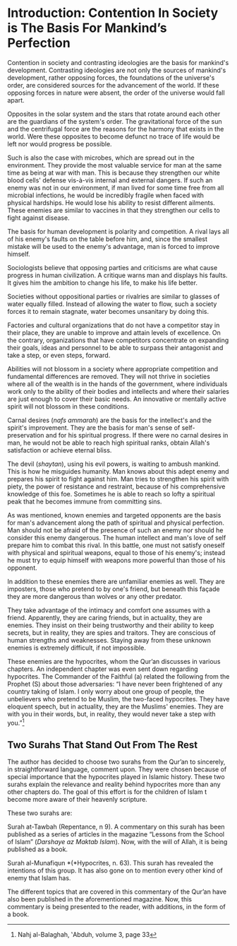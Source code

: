 Introduction: Contention In Society is The Basis For Mankind’s Perfection
=========================================================================

Contention in society and contrasting ideologies are the basis for
mankind's development. Contrasting ideologies are not only the sources
of mankind's development, rather opposing forces, the foundations of the
universe's order, are considered sources for the advancement of the
world. If these opposing forces in nature were absent, the order of the
universe would fall apart.

Opposites in the solar system and the stars that rotate around each
other are the guardians of the system's order. The gravitational force
of the sun and the centrifugal force are the reasons for the harmony
that exists in the world. Were these opposites to become defunct no
trace of life would be left nor would progress be possible.

Such is also the case with microbes, which are spread out in the
environment. They provide the most valuable service for man at the same
time as being at war with man. This is because they strengthen our white
blood cells' defense vis-à-vis internal and external dangers. If such an
enemy was not in our environment, if man lived for some time free from
all microbial infections, he would be incredibly fragile when faced with
physical hardships. He would lose his ability to resist different
ailments. These enemies are similar to vaccines in that they strengthen
our cells to fight against disease.

The basis for human development is polarity and competition. A rival
lays all of his enemy's faults on the table before him, and, since the
smallest mistake will be used to the enemy's advantage, man is forced to
improve himself.

Sociologists believe that opposing parties and criticisms are what cause
progress in human civilization. A critique warns man and displays his
faults. It gives him the ambition to change his life, to make his life
better.

Societies without oppositional parties or rivalries are similar to
glasses of water equally filled. Instead of allowing the water to flow,
such a society forces it to remain stagnate, water becomes unsanitary by
doing this.

Factories and cultural organizations that do not have a competitor stay
in their place, they are unable to improve and attain levels of
excellence. On the contrary, organizations that have competitors
concentrate on expanding their goals, ideas and personnel to be able to
surpass their antagonist and take a step, or even steps, forward.

Abilities will not blossom in a society where appropriate competition
and fundamental differences are removed. They will not thrive in
societies where all of the wealth is in the hands of the government,
where individuals work only to the ability of their bodies and
intellects and where their salaries are just enough to cover their basic
needs. An innovative or mentally active spirit will not blossom in these
conditions.

Carnal desires (*nafs ammarah*) are the basis for the intellect's and
the spirit's improvement. They are the basis for man's sense of
self-preservation and for his spiritual progress. If there were no
carnal desires in man, he would not be able to reach high spiritual
ranks, obtain Allah's satisfaction or achieve eternal bliss.

The devil (*shaytan*), using his evil powers, is waiting to ambush
mankind. This is how he misguides humanity. Man knows about this adept
enemy and prepares his spirit to fight against him. Man tries to
strengthen his spirit with piety, the power of resistance and restraint,
because of his comprehensive knowledge of this foe. Sometimes he is able
to reach so lofty a spiritual peak that he becomes immune from
committing sins.

As was mentioned, known enemies and targeted opponents are the basis for
man's advancement along the path of spiritual and physical perfection.
Man should not be afraid of the presence of such an enemy nor should he
consider this enemy dangerous. The human intellect and man's love of
self prepare him to combat this rival. In this battle, one must not
satisfy oneself with physical and spiritual weapons, equal to those of
his enemy's; instead he must try to equip himself with weapons more
powerful than those of his opponent.

In addition to these enemies there are unfamiliar enemies as well. They
are imposters, those who pretend to by one's friend, but beneath this
façade they are more dangerous than wolves or any other predator.

They take advantage of the intimacy and comfort one assumes with a
friend. Apparently, they are caring friends, but in actuality, they are
enemies. They insist on their being trustworthy and their ability to
keep secrets, but in reality, they are spies and traitors. They are
conscious of human strengths and weaknesses. Staying away from these
unknown enemies is extremely difficult, if not impossible.

These enemies are the hypocrites, whom the Qur’an discusses in various
chapters. An independent chapter was even sent down regarding
hypocrites. The Commander of the Faithful (a) related the following from
the Prophet (S) about those adversaries: “I have never been frightened
of any country taking of Islam. I only worry about one group of people,
the unbelievers who pretend to be Muslim, the two-faced hypocrites. They
have eloquent speech, but in actuality, they are the Muslims' enemies.
They are with you in their words, but, in reality, they would never take
a step with you.”[^1]

Two Surahs That Stand Out From The Rest
---------------------------------------

The author has decided to choose two surahs from the Qur’an to
sincerely, in straightforward language, comment upon. They were chosen
because of special importance that the hypocrites played in Islamic
history. These two surahs explain the relevance and reality behind
hypocrites more than any other chapters do. The goal of this effort is
for the children of Islam t become more aware of their heavenly
scripture.

These two surahs are:

Surah at-Tawbah (Repentance, n 9). A commentary on this surah has been
published as a series of articles in the magazine “Lessons from the
School of Islam” (*Darshaye az Maktab Islam*). Now, with the will of
Allah, it is being published as a book.

Surah al-Munafiqun *(*Hypocrites, n. 63). This surah has revealed the
intentions of this group. It has also gone on to mention every other
kind of enemy that Islam has.

The different topics that are covered in this commentary of the Qur’an
have also been published in the aforementioned magazine. Now, this
commentary is being presented to the reader, with additions, in the form
of a book.

[^1]: Nahj al-Balaghah, ‛Abduh, volume 3, page 33


